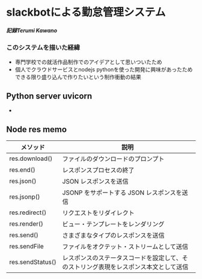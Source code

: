 # slackbotによる勤怠管理システム 

##### 記録Terumi Kawano

### このシステムを描いた経緯
- 専門学校での就活作品制作でのアイデアとして思いついたため
- 個人でクラウドサービスとnodejs pythonを使った開発に興味があったためできる限り盛り込んで作りたいという制作衝動の結果






## Python server uvicorn
- 
    	
    	
    	
    	
    	
<!-- 今回は使われなかったんですがnodejsによるバックエンドについても少し考えたのでメモ程度に以下 -->
## Node res memo 
|  メソッド |  説明  |
| ---- | ---- |
| res.download() | ファイルのダウンロードのプロンプト |
| res.end() | レスポンスプロセスの終了 |
| res.json() | JSON レスポンスを送信 |
| res.jsonp() | JSONP をサポートする JSON レスポンスを送信 |
| res.redirect() | リクエストをリダイレクト |
| res.render() | ビュー・テンプレートをレンダリング |
| res.send() | さまざまなタイプのレスポンスを送信 |
| res.sendFile | ファイルをオクテット・ストリームとして送信 |
| res.sendStatus() | レスポンスのステータスコードを設定して、そのストリング表現をレスポンス本文として送信 |

